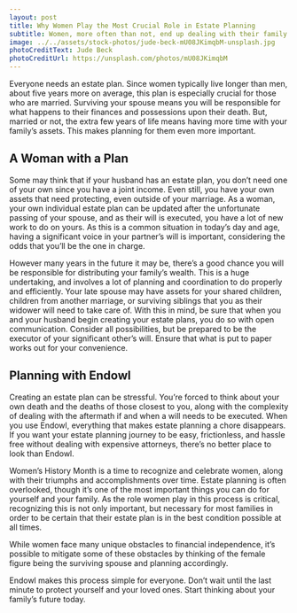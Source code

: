 ```yaml
---
layout: post
title: Why Women Play the Most Crucial Role in Estate Planning
subtitle: Women, more often than not, end up dealing with their family’s finances when their spouse passes.
image: ../../assets/stock-photos/jude-beck-mU08JKimqbM-unsplash.jpg
photoCreditText: Jude Beck
photoCreditUrl: https://unsplash.com/photos/mU08JKimqbM
---
```

Everyone needs an estate plan. Since women typically live longer than men, about five years more on average, this plan is especially crucial for those who are married. Surviving your spouse means you will be responsible for what happens to their finances and possessions upon their death. But, married or not, the extra few years of life means having more time with your family’s assets. This makes planning for them even more important. 

 ## A Woman with a Plan
Some may think that if your husband has an estate plan, you don’t need one of your own since you have a joint income. Even still, you have your own assets that need protecting, even outside of your marriage. As a woman, your own individual estate plan can be updated after the unfortunate passing of your spouse, and as their will is executed, you have a lot of new work to do on yours. As this is a common situation in today’s day and age, having a significant voice in your partner’s will is important, considering the odds that you’ll be the one in charge. 

However many years in the future it may be, there’s a good chance you will be responsible for distributing your family’s wealth. This is a huge undertaking, and involves a lot of planning and coordination to do properly and efficiently. Your late spouse may have assets for your shared children, children from another marriage, or surviving siblings that you as their widower will need to take care of. With this in mind, be sure that when you and your husband begin creating your estate plans, you do so with open communication. Consider all possibilities, but be prepared to be the executor of your significant other’s will. Ensure that what is put to paper works out for your convenience. 

## Planning with Endowl
Creating an estate plan can be stressful. You’re forced to think about your own death and the deaths of those closest to you, along with the complexity of dealing with the aftermath if and when a will needs to be executed. When you use Endowl, everything that makes estate planning a chore disappears. If you want your estate planning journey to be easy, frictionless, and hassle free without dealing with expensive attorneys, there’s no better place to look than Endowl. 

Women’s History Month is a time to recognize and celebrate women, along with their triumphs and accomplishments over time. Estate planning is often overlooked, though it’s one of the most important things you can do for yourself and your family. As the role women play in this process is critical, recognizing this is not only important, but necessary for most families in order to be certain that their estate plan is in the best condition possible at all times. 

While women face many unique obstacles to financial independence, it’s possible to mitigate some of these obstacles by thinking of the female figure being the surviving spouse and planning accordingly. 

Endowl makes this process simple for everyone. Don’t wait until the last minute to protect yourself and your loved ones. Start thinking about your family’s future today. 
